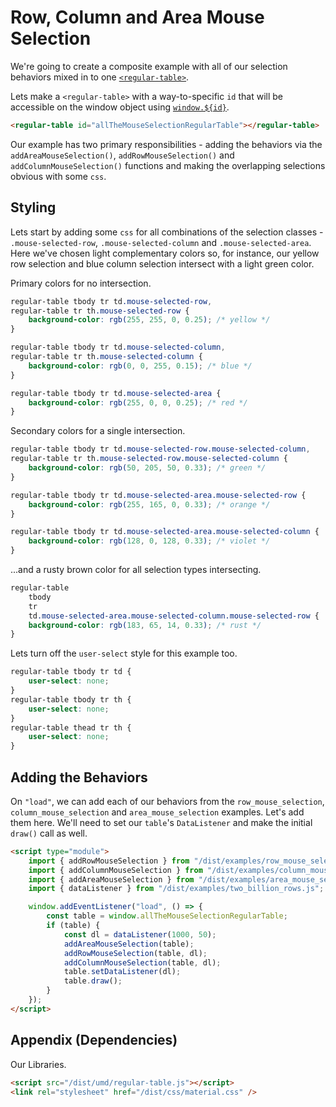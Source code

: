 # Row, Column and Area Mouse Selection

We're going to create a composite example with all of our selection behaviors
mixed in to one
[`<regular-table>`](https://github.com/jpmorganchase/regular-table).

Lets make a `<regular-table>` with a way-to-specific `id` that will be
accessible on the window object using
[`window.${id}`](https://stackoverflow.com/questions/18713272/why-do-dom-elements-exist-as-properties-on-the-window-object).

```html
<regular-table id="allTheMouseSelectionRegularTable"></regular-table>
```

Our example has two primary responsibilities - adding the behaviors via the
`addAreaMouseSelection()`, `addRowMouseSelection()` and
`addColumnMouseSelection()` functions and making the overlapping selections
obvious with some `css`.

## Styling

Lets start by adding some `css` for all combinations of the selection classes -
`.mouse-selected-row`, `.mouse-selected-column` and `.mouse-selected-area`. Here
we've chosen light complementary colors so, for instance, our yellow row
selection and blue column selection intersect with a light green color.

Primary colors for no intersection.

```css
regular-table tbody tr td.mouse-selected-row,
regular-table tr th.mouse-selected-row {
    background-color: rgb(255, 255, 0, 0.25); /* yellow */
}

regular-table tbody tr td.mouse-selected-column,
regular-table tr th.mouse-selected-column {
    background-color: rgb(0, 0, 255, 0.15); /* blue */
}

regular-table tbody tr td.mouse-selected-area {
    background-color: rgb(255, 0, 0, 0.25); /* red */
}
```

Secondary colors for a single intersection.

```css
regular-table tbody tr td.mouse-selected-row.mouse-selected-column,
regular-table tr th.mouse-selected-row.mouse-selected-column {
    background-color: rgb(50, 205, 50, 0.33); /* green */
}

regular-table tbody tr td.mouse-selected-area.mouse-selected-row {
    background-color: rgb(255, 165, 0, 0.33); /* orange */
}

regular-table tbody tr td.mouse-selected-area.mouse-selected-column {
    background-color: rgb(128, 0, 128, 0.33); /* violet */
}
```

...and a rusty brown color for all selection types intersecting.

```css
regular-table
    tbody
    tr
    td.mouse-selected-area.mouse-selected-column.mouse-selected-row {
    background-color: rgb(183, 65, 14, 0.33); /* rust */
}
```

Lets turn off the `user-select` style for this example too.

```css
regular-table tbody tr td {
    user-select: none;
}
regular-table tbody tr th {
    user-select: none;
}
regular-table thead tr th {
    user-select: none;
}
```

## Adding the Behaviors

On `"load"`, we can add each of our behaviors from the `row_mouse_selection`,
`column_mouse_selection` and `area_mouse_selection` examples. Let's add them
here. We'll need to set our `table`'s `DataListener` and make the initial
`draw()` call as well.

```html
<script type="module">
    import { addRowMouseSelection } from "/dist/examples/row_mouse_selection.js";
    import { addColumnMouseSelection } from "/dist/examples/column_mouse_selection.js";
    import { addAreaMouseSelection } from "/dist/examples/area_mouse_selection.js";
    import { dataListener } from "/dist/examples/two_billion_rows.js";

    window.addEventListener("load", () => {
        const table = window.allTheMouseSelectionRegularTable;
        if (table) {
            const dl = dataListener(1000, 50);
            addAreaMouseSelection(table);
            addRowMouseSelection(table, dl);
            addColumnMouseSelection(table, dl);
            table.setDataListener(dl);
            table.draw();
        }
    });
</script>
```

## Appendix (Dependencies)

Our Libraries.

```html
<script src="/dist/umd/regular-table.js"></script>
<link rel="stylesheet" href="/dist/css/material.css" />
```
